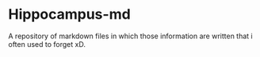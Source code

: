 # Hippocampus-md
A repository of markdown files in which those information are written that i often used to forget xD.
